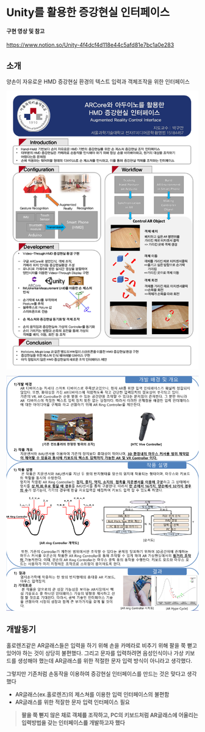 Unity를 활용한 증강현실 인터페이스
===

#### 구현 영상 및 참고
https://www.notion.so/Unity-4f4dcf4d118e44c5afd81e7bc1a0e283

## 소개
양손이 자유로운 HMD 증강현실 환경의 텍스트 입력과 객체조작을 위한 인터페이스


<img src="AR_Object_Control.PNG" alt="AR_Object_Control"></img>

<img src="AR_Text_Input.PNG" alt="AR_Text_Input"></img>


## 개발동기
홀로렌즈같은 AR글래스들은 입력을 하기 위해 손을 카메라로 비추기 위해 팔을 쭉 뻗고 있어야 하는 것이 상당히 불편했다. 그리고 문자를 입력하려면 음성인식이나 가상 키보드를 생성해야 했는데 AR글래스를 위한 적절한 문자 입력 방식이 아니라고 생각했다.

그렇지만 기존처럼 손동작을 이용하여 증강현실 인터페이스를 만드는 것은 맞다고 생각했다

- AR글래스(ex.홀로렌즈)의 제스쳐를 이용한 입력 인터페이스의 불편함
- AR글래스를 위한 적잘한 문자 입력 인터페이스 필요

> **팔을 쭉 뻗지 않은 채로 객체를 조작하고, PC의 키보드처럼 AR글래스에 어울리는 입력방법을 갖는 인터페이스를 개발하고자 했다**